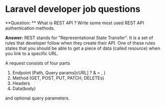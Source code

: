 # Laravel developer job questions

**Question: ** What is REST API ? Write some most used REST API authentication methods.

**Answer:**  REST stands for "Representational State Transfer". It is a set of rules that developer follow when they create their API. One of these rules states that you should be able to get a piece of data (called resource) when you link to a specific URL.

A request consists of four parts

1. Endpoint (Path, Query params[cURL] ? & = ,  )
2. Method (GET, POST, PUT, PATCH, DELETEs)
3. Headers
4. Data(body)

and optional query parameters.